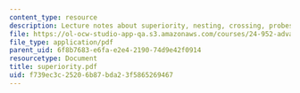 ```yaml
---
content_type: resource
description: Lecture notes about superiority, nesting, crossing, probes, and goals.
file: https://ol-ocw-studio-app-qa.s3.amazonaws.com/courses/24-952-advanced-syntax-spring-2007/f739ec3c25206b87bda23f5865269467_superiority.pdf
file_type: application/pdf
parent_uid: 6f8b7683-e6fa-e2e4-2190-74d9e42f0914
resourcetype: Document
title: superiority.pdf
uid: f739ec3c-2520-6b87-bda2-3f5865269467
---
```

